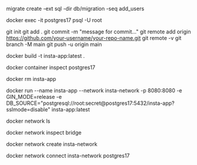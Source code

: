 <!-- new migration file command -->
migrate create -ext sql -dir db/migration -seq add_users

<!-- access postgres shell -->
docker exec -it postgres17 psql -U root

<!-- github upload steps -->
git init
git add .
git commit -m "message for commit..."
git remote add origin https://github.com/your-username/your-repo-name.git
git remote -v
git branch -M main
git push -u origin main

<!-- build docker image of project -->
docker build -t insta-app:latest .

<!-- to check ip address of running container -->
docker container inspect postgres17

<!-- remove a container -->
docker rm insta-app

<!-- start container from built image -->
docker run --name insta-app --network insta-network -p 8080:8080 -e GIN_MODE=release -e DB_SOURCE="postgresql://root:secret@postgres17:5432/insta-app?sslmode=disable" insta-app:latest

<!-- check networks of docker containers -->
docker network ls

<!-- for more details about a docker network (bridge is name) -->
docker network inspect bridge

<!-- creating a new network so postgres and insta can have same network -->
docker network create insta-network

<!-- to connect network  -->
docker network connect insta-network postgres17